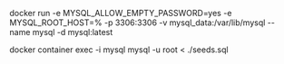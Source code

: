 docker run -e MYSQL_ALLOW_EMPTY_PASSWORD=yes -e MYSQL_ROOT_HOST=% -p 3306:3306 -v mysql_data:/var/lib/mysql --name mysql -d mysql:latest

docker container exec -i mysql mysql -u root < ./seeds.sql
